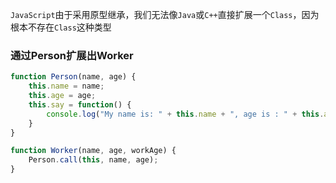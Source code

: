 `JavaScript`由于采用原型继承，我们无法像`Java`或`C++`直接扩展一个`Class`，因为根本不存在`Class`这种类型

### 通过Person扩展出Worker

```js
function Person(name, age) {
    this.name = name;
    this.age = age;
    this.say = function() {
        console.log("My name is: " + this.name + ", age is : " + this.age);
    }
}

function Worker(name, age, workAge) {
    Person.call(this, name, age);
}
```